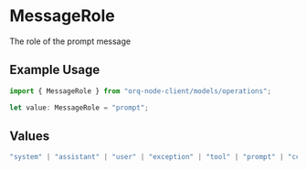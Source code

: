 # MessageRole

The role of the prompt message

## Example Usage

```typescript
import { MessageRole } from "orq-node-client/models/operations";

let value: MessageRole = "prompt";
```

## Values

```typescript
"system" | "assistant" | "user" | "exception" | "tool" | "prompt" | "correction" | "expected_output"
```